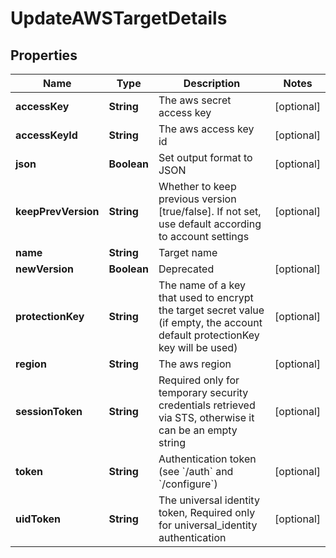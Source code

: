 

# UpdateAWSTargetDetails


## Properties

| Name | Type | Description | Notes |
|------------ | ------------- | ------------- | -------------|
|**accessKey** | **String** | The aws secret access key |  [optional] |
|**accessKeyId** | **String** | The aws access key id |  [optional] |
|**json** | **Boolean** | Set output format to JSON |  [optional] |
|**keepPrevVersion** | **String** | Whether to keep previous version [true/false]. If not set, use default according to account settings |  [optional] |
|**name** | **String** | Target name |  |
|**newVersion** | **Boolean** | Deprecated |  [optional] |
|**protectionKey** | **String** | The name of a key that used to encrypt the target secret value (if empty, the account default protectionKey key will be used) |  [optional] |
|**region** | **String** | The aws region |  [optional] |
|**sessionToken** | **String** | Required only for temporary security credentials retrieved via STS, otherwise it can be an empty string |  [optional] |
|**token** | **String** | Authentication token (see &#x60;/auth&#x60; and &#x60;/configure&#x60;) |  [optional] |
|**uidToken** | **String** | The universal identity token, Required only for universal_identity authentication |  [optional] |



